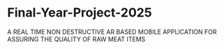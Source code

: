 # Final-Year-Project-2025
A REAL TIME NON DESTRUCTIVE AR BASED MOBILE APPLICATION FOR ASSURING THE QUALITY OF RAW MEAT ITEMS
